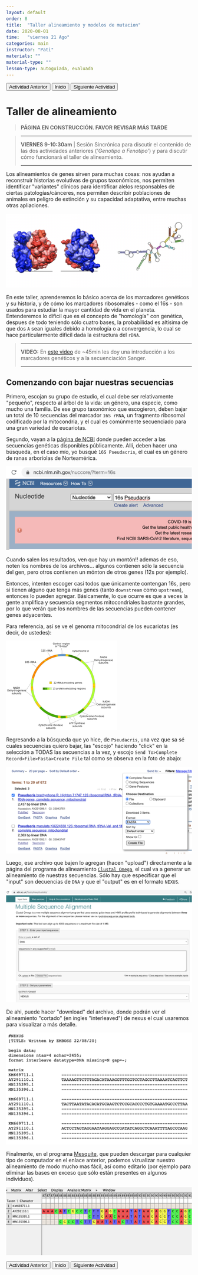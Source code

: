 ```yaml
---
layout: default
order: 8
title:  "Taller alineamiento y modelos de mutacion"
date: 2020-08-01
time:   "viernes 21 Ago"
categories: main
instructor: "Pati"
materials: ""
material-type: ""
lesson-type: autoguiada, evaluada
---
```


<a href="https://pesalerno.github.io/genetica-ago-2020/main/2020/06/08/7_geno-feno-2.html"><button>Actividad Anterior</button></a>		<a href="https://pesalerno.github.io/genetica-ago-2020/"><button>Inicio</button></a>    <a href="https://pesalerno.github.io/genetica-ago-2020/main/2020/06/09/9_proyectos-2.html"><button>Siguiente Actividad</button></a>

# Taller de alineamiento 


>**PÁGINA EN CONSTRUCCIÓN. FAVOR REVISAR MÁS TARDE**



> -------------------
> 
> **VIERNES 9-10:30am** | Sesión Sincrónica para discutir el contenido de las dos actividades anteriores (*'Genotipo a Fenotipo'*) y para discutir cómo funcionará el taller de alineamiento. 
> 
> ------------------------ 
 
 
Los alineamientos de genes sirven para muchas cosas: nos ayudan a reconstruir historias evolutivas de grupos taxonómicos, nos permiten identificar "variantes" clínicos para identificar alelos responsables de ciertas patologías/cánceres, nos permiten describir poblaciones de animales en peligro de extinción y su capacidad adaptativa, entre muchas otras apliaciones. 

![](https://github.com/pesalerno/genetica-ago-2020/blob/master/files/rDNA.png?raw=true)<br>

En este taller, aprenderemos lo básico acerca de los marcadores genéticos y su historia, y de cómo los marcadores ribosomales - como el 16s - son usados para estudiar la mayor cantidad de vida en el planeta. Entenderemos lo díficil que es el concepto de "homología" con genética, despues de todo teniendo sólo cuatro bases, la probabilidad es altísima de que dos `A` sean iguales debido a homología o a convergencia, lo cual se hace particularmente difícil dada la estructura del `rDNA`. 


>--------------------------
>
>**VIDEO:** En [este video]() de ~45min les doy una introducción a los marcadores genéticos y a la secuenciación Sanger.  
>
>--------------------------


## Comenzando con bajar nuestras secuencias


Primero, escojan su grupo de estudio, el cual debe ser relativamente "pequeño", respecto al árbol de la vida: un género, una especie, como mucho una familia. De ese grupo taxonómico que escogieron, deben bajar un total de 10 secuencias del marcador `16S rRNA`, un fragmento ribosomal codificado por la mitocondria, y el cual es comúnmente secuenciado para una gran variedad de eucariotas. 


Segundo, vayan a la [página de NCBI](https://www.ncbi.nlm.nih.gov/nuccore/) donde pueden acceder a las secuencias genéticas disponibles públicamente. Allí, deben hacer una búsqueda, en el caso mío, yo busqué `16S Pseudacris`, el cual es un género de ranas arboríolas de Norteamérica. 

![](https://github.com/pesalerno/genetica-ago-2020/blob/master/files/ncbi.png?raw=true)<br>

Cuando salen los resultados, ven que hay un montón!! ademas de eso, noten los nombres de los archivos... algunos contienen sólo la secuencia del gen, pero otros contienen un mónton de otros genes (12s por ejemplo).



Entonces, intenten escoger casi todos que únicamente contengan 16s, pero si tienen alguno que tenga más genes (tanto `downstream` como `upstream`), entonces lo pueden agregar. Básicamente, lo que ocurre es que a veces la gente amplifica y secuencia segmentos mitocondriales bastante grandes, por lo que verán que los nombres de las secuencias pueden contener genes adyacentes. 

Para referencia, así se ve el genoma mitocondrial de los eucariotas (es decir, de ustedes): 

![](https://github.com/pesalerno/genetica-ago-2020/blob/master/files/mtDNA-genome.png?raw=true)<br>

Regresando a la búsqueda que yo hice, de `Pseudacris`, una vez que sa sé cuales secuencias quiero bajar, las "escojo" haciendo "click" en la selección a TODAS las secuencias a la vez, y escojo `Send To>Complete Record>File>Fasta>Create File` tal como se observa en la foto de abajo:

![](https://github.com/pesalerno/genetica-ago-2020/blob/master/files/pseudacris-download.png?raw=true)<br>


Luego, ese archivo que bajen lo agregan (hacen "upload") directamente a la página del programa de alineamiento [`Clustal Omega`](https://www.ebi.ac.uk/Tools/msa/clustalo/), el cual va a generar un alineamiento de nuestras secuencias. Sólo hay que especificar que el "input" son decuencias de `DNA` y que el "output" es en el formato `NEXUS`.  

![](https://github.com/pesalerno/genetica-ago-2020/blob/master/files/clustal-input.png?raw=true)<br>

De ahi, puede hacer "download" del archivo, donde podrán ver el alineamiento "cortado" (en ingles "interleaved") de nexus el cual usaremos para visualizar a más detalle. 


![](https://github.com/pesalerno/genetica-ago-2020/blob/master/files/clustal-output.png?raw=true)<br>


Finalmente, en el programa [Mesquite](https://www.mesquiteproject.org/Installation.html), que pueden descargar para cualquier tipo de computador en el enlace anterior, podemos vizualizar nuestro alineamiento de modo mucho mas fácil, así como editarlo (por ejemplo para eliminar las bases en exceso que sólo están presentes en algunos individuos).



![](https://github.com/pesalerno/genetica-ago-2020/blob/master/files/mesquite-align.png?raw=true)<br>



 
 
<a href="https://pesalerno.github.io/genetica-ago-2020/main/2020/06/08/7_geno-feno-2.html"><button>Actividad Anterior</button></a>		<a href="https://pesalerno.github.io/genetica-ago-2020/"><button>Inicio</button></a>    <a href="https://pesalerno.github.io/genetica-ago-2020/main/2020/06/09/9_proyectos-2.html"><button>Siguiente Actividad</button></a>






